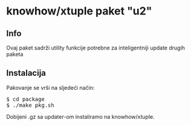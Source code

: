 knowhow/xtuple paket "u2"
====================================

Info
----

Ovaj paket sadrži utility funkcije potrebne za inteligentniji update drugih paketa

Instalacija
------------

Pakovanje se vrši na sljedeći način: 

<pre>
$ cd package
$ ./make_pkg.sh
</pre>

Dobijeni .gz sa updater-om instaliramo na knowhow/xtuple.
